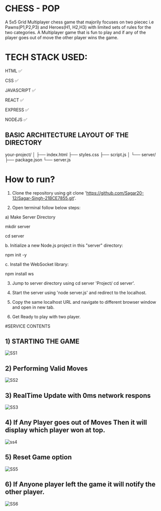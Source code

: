 
# CHESS - POP

A 5x5 Grid Multiplayer chess game that majorily focuses on two piecec i.e Pawns(P1,P2,P3) and Heroes(H1, H2,H3) with limited sets of rules for the two categories. 
A Multiplayer game that is fun to play and if any of the player goes out of move the other player wins the game.

# TECH STACK USED:

HTML ✅

CSS ✅

JAVASCRIPT ✅

REACT ✅

EXPRESS ✅

NODEJS ✅

## BASIC ARCHITECTURE LAYOUT OF THE DIRECTORY

your-project/
│
├── index.html
├── styles.css
├── script.js
│
└── server/
    ├── package.json
    └── server.js

# How to run?

1) Clone the repository using git clone 'https://github.com/Sagar20-12/Sagar-Singh-21BCE7855.git'.

2) Open terminal follow below steps:

a) Make Server Directory

mkdir server

cd server

b. Initialize a new Node.js project in this "server" directory:

npm init -y

c. Install the WebSocket library:

npm install ws
   
3) Jump to server directory using cd server 'Project/ cd server'.

4) Start the server using 'node server.js' and redirect to the localhost.

5) Copy the same localhost URL and navigate to different browser window and open in new tab.

6) Get Ready to play with two player.

#SERVICE CONTENTS

## 1) STARTING THE GAME

![SS1](https://github.com/user-attachments/assets/09303db2-b562-4cbd-8815-cc10cc1eafa1)

## 2) Performing Valid Moves

![SS2](https://github.com/user-attachments/assets/e0081b5e-7726-437c-8ea0-ec7d69b425c9)

## 3) RealTime Update with 0ms network respons
![SS3](https://github.com/user-attachments/assets/06862940-4046-44e6-94fd-05a926dcaf7c)

## 4) If Any Player goes out of Moves Then it will display which player won at top.
![ss4](https://github.com/user-attachments/assets/8a12fa77-d97e-4559-b5a0-0bf2d93fe577)

## 5) Reset Game option
![SS5](https://github.com/user-attachments/assets/e16d2c98-2f89-4516-99cf-6b4246dcbf46)

## 6) If Anyone player left the game it will notify the other player.
![SS6](https://github.com/user-attachments/assets/1bd0dc9b-9b8d-420c-add7-b56053dde2d3)

